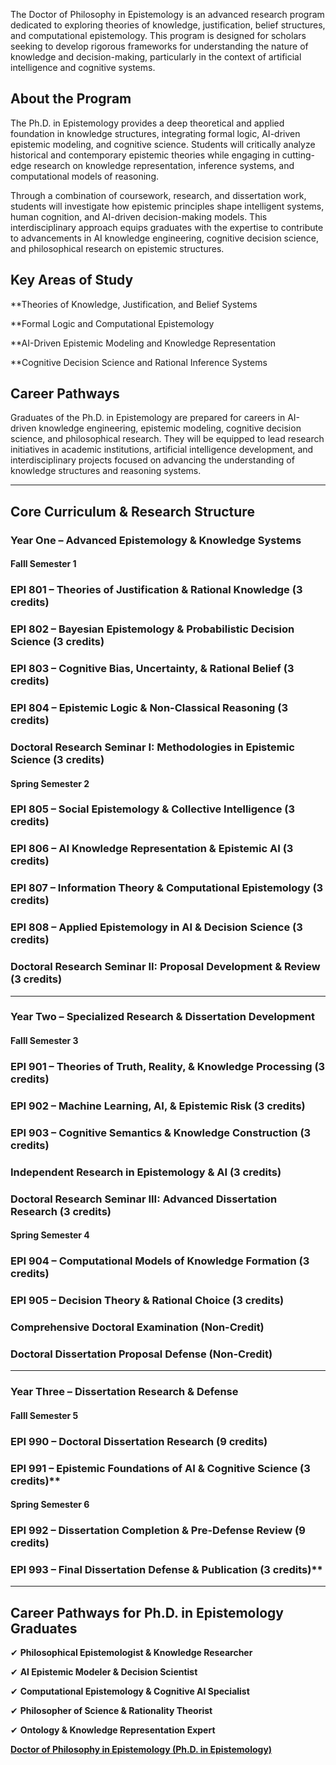 The Doctor of Philosophy in Epistemology is an advanced research program dedicated to exploring theories of knowledge, justification, belief structures, and computational epistemology. This program is designed for scholars seeking to develop rigorous frameworks for understanding the nature of knowledge and decision-making, particularly in the context of artificial intelligence and cognitive systems.

## **About the Program**

The Ph.D. in  Epistemology provides a deep theoretical and applied foundation in knowledge structures, integrating formal logic, AI-driven epistemic modeling, and cognitive science. Students will critically analyze historical and contemporary epistemic theories while engaging in cutting-edge research on knowledge representation, inference systems, and computational models of reasoning.

Through a combination of coursework, research, and dissertation work, students will investigate how epistemic principles shape intelligent systems, human cognition, and AI-driven decision-making models. This interdisciplinary approach equips graduates with the expertise to contribute to advancements in AI knowledge engineering, cognitive decision science, and philosophical research on epistemic structures.

## **Key Areas of Study**

**Theories of Knowledge, Justification, and Belief Systems

**Formal Logic and Computational Epistemology

**AI-Driven Epistemic Modeling and Knowledge Representation

**Cognitive Decision Science and Rational Inference Systems

## **Career Pathways**

Graduates of the Ph.D. in  Epistemology are prepared for careers in AI-driven knowledge engineering, epistemic modeling, cognitive decision science, and philosophical research. They will be equipped to lead research initiatives in academic institutions, artificial intelligence development, and interdisciplinary projects focused on advancing the understanding of knowledge structures and reasoning systems.

---

## **Core Curriculum & Research Structure**

### **Year One – Advanced Epistemology & Knowledge Systems**

#### **Falll Semester 1**

### **EPI 801** – Theories of Justification & Rational Knowledge (3 credits)

### **EPI 802** – Bayesian Epistemology & Probabilistic Decision Science (3 credits)

### **EPI 803** – Cognitive Bias, Uncertainty, & Rational Belief (3 credits)

### **EPI 804** – Epistemic Logic & Non-Classical Reasoning (3 credits)

### **Doctoral Research Seminar I: Methodologies in Epistemic Science (3 credits)**

#### **Spring Semester 2**

### **EPI 805** – Social Epistemology & Collective Intelligence (3 credits)

### **EPI 806** – AI Knowledge Representation & Epistemic AI (3 credits)

### **EPI 807** – Information Theory & Computational Epistemology (3 credits)

### **EPI 808** – Applied Epistemology in AI & Decision Science (3 credits)

### **Doctoral Research Seminar II: Proposal Development & Review (3 credits)**

---

### **Year Two – Specialized Research & Dissertation Development**

#### **Falll Semester 3**

### **EPI 901** – Theories of Truth, Reality, & Knowledge Processing (3 credits)

### **EPI 902** – Machine Learning, AI, & Epistemic Risk (3 credits)

### **EPI 903** – Cognitive Semantics & Knowledge Construction (3 credits)

### **Independent Research in Epistemology & AI (3 credits)**

### **Doctoral Research Seminar III: Advanced Dissertation Research (3 credits)**

#### **Spring Semester 4**

### **EPI 904** – Computational Models of Knowledge Formation (3 credits)

### **EPI 905** – Decision Theory & Rational Choice (3 credits)

### **Comprehensive Doctoral Examination** (Non-Credit)

### **Doctoral Dissertation Proposal Defense** (Non-Credit)

---

### **Year Three – Dissertation Research & Defense**

#### **Falll Semester 5**

### **EPI 990** – Doctoral Dissertation Research (9 credits)

### **EPI 991** – Epistemic Foundations of AI & Cognitive Science (3 credits)**

#### **Spring Semester 6**

### **EPI 992** – Dissertation Completion & Pre-Defense Review (9 credits)

### **EPI 993** – Final Dissertation Defense & Publication (3 credits)**

---

## **Career Pathways for Ph.D. in Epistemology Graduates**

✔ **Philosophical Epistemologist & Knowledge Researcher**

✔ **AI Epistemic Modeler & Decision Scientist**

✔ **Computational Epistemology & Cognitive AI Specialist**

✔ **Philosopher of Science & Rationality Theorist**

✔ **Ontology & Knowledge Representation Expert**

[**Doctor of Philosophy in Epistemology (Ph.D. in Epistemology)**](https://www.notion.so/Doctor-of-Philosophy-in-Epistemology-Ph-D-Epistemology-1952c2ffeee28028a5daf9b91e3b7837?pvs=21)